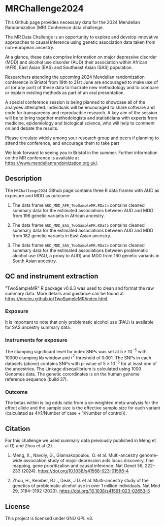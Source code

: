 # MRChallenge2024

This Github page provides necessary data for the 2024 Mendelian Randomization (MR) Conference data challenge.

The MR Data Challenge is an opportunity to explore and develop innovative approaches to causal inference using genetic association data taken from non-european ancestry.

At a glance, these data comprise information on major depressive disorder (MDD) and alcohol use disorder (AUD) their association within African (AFR), East Asian (EAS) and Southeast Asian (SAS) population.

Researchers attending the upcoming 2024 Mendelian randomization conference in Bristol from 19th to 21st June are encouraged to make use of all (or any part) of these data to illustrate new methodology and to compare or explain existing methods as part of an oral presentation.  

A special conference session is being planned to showcase all of the analyses attempted. Individuals will be encouraged to share software and code for transparency and reproducible research. A key aim of the session will be to bring together methodologists and statisticians with experts from medicine, epidemiology and biological science, who will help to comment on and debate the results.

Please circulate widely among your research group and peers if planning to attend the conference, and encourage them to take part

 We look forward to seeing you in Bristol in the summer. Further information on the MR conference is available at https://www.mendelianrandomization.org.uk/.

## Description

The `MRChallenge2024` Github page contains three R data frames with AUD as exposure and MDD as outcome:

1. The data frame `AUD_MDD_AFR_TwoSampleMR.RData` contains cleaned summary data for the estimated associations between AUD and MDD from 196 genetic variants in African ancestry.

2. The data frame `AUD_MDD_EAS_TwoSampleMR.RData` contains cleaned summary data for the estimated associations between AUD and MDD from 182 genetic variants in East Asian ancestry.

3. The data frame `AUD_MDD_SAS_TwoSampleMR.RData` contains cleaned summary data for the estimated associations between problematic alcohol use (PAU, a proxy to AUD) and MDD from 160 genetic variants in South Asian ancestry.

## QC and instrument extraction
"TwoSampleMR" R package v0.6.3 was used to clean and format the raw summary data. More details and guidance can be found at https://mrcieu.github.io/TwoSampleMR/index.html. 

### Exposure 
It is important to note that only problematic alcohol use (PAU) is available for SAS ancestry summary data. 

### Instruments for exposure
The clumping significant level for index SNPs was set at $5 \times 10^{-5}$ with 10000 clumping kb window and $r^2$ threshold of 0.001. The SNPs in each datasets (above) contains SNPs with p-value of $5 \times 10^{-5}$ for at least one of the ancestries. The Linkage disequilibrium is calculated using 1000 Genomes data. The genetic corordinates is on the human genome reference sequence (build 37).     

### Outcome
The betas within is log odds ratio from a se-weighted meta-analysis for the effect allele and the sample size is the effective sample size for each variant (calculated as 4/(1/Number of case + 1/Number of control)).

## Citation

For this challenge we used summary data previously published in Meng et al (1) and Zhou et al (2).

1. Meng, X., Navoly, G., Giannakopoulou, O. et al. Multi-ancestry genome-wide association study of major depression aids locus discovery, fine mapping, gene prioritization and causal inference. Nat Genet 56, 222–233 (2024). https://doi.org/10.1038/s41588-023-01596-4

2. Zhou, H., Kember, R.L., Deak, J.D. et al. Multi-ancestry study of the genetics of problematic alcohol use in over 1 million individuals. Nat Med 29, 3184–3192 (2023). https://doi.org/10.1038/s41591-023-02653-5

## License

This project is licensed under GNU GPL v3.
